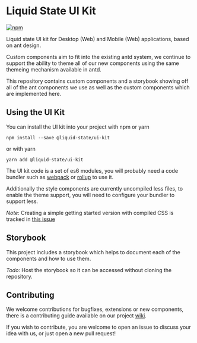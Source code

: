 # Liquid State UI Kit

[![npm](https://img.shields.io/npm/v/@liquid-state/ui-kit.svg?style=flat-square)](https://www.npmjs.com/package/@liquid-state/ui-kit)

Liquid state UI kit for Desktop (Web) and Mobile (Web) applications, based on ant design.

Custom components aim to fit into the existing antd system, we continue to support the ability to theme all of our new components using the same themeing mechanism available in antd.

This repository contains custom components and a storybook showing off all of the ant components we use as well as the custom components which are implemented here.

## Using the UI Kit

You can install the UI kit into your project with npm or yarn
```
npm install --save @liquid-state/ui-kit
```
or with yarn
```
yarn add @liquid-state/ui-kit
```

The UI kit code is a set of es6 modules, you will probably need a code bundler such as [webpack](https://www.npmjs.com/package/webpack) or [rollup](https://www.npmjs.com/package/rollup) to use it.

Additionally the style components are currently uncompiled less files, to enable the theme support, you will need to configure your bundler to support less.

*Note*: Creating a simple getting started version with compiled CSS is tracked in [this issue](https://github.com/liquid-state/ls-ui-kit/issues/20)

## Storybook

This project includes a storybook which helps to document each of the components and how to use them.

*Todo*: Host the storybook so it can be accessed without cloning the repository.


## Contributing

We welcome contributions for bugfixes, extensions or new components, there is a contributing guide available on our project [wiki](https://github.com/liquid-state/ls-ui-kit/wiki).

If you wish to contribute, you are welcome to open an issue to discuss your idea with us, or just open a new pull request!
